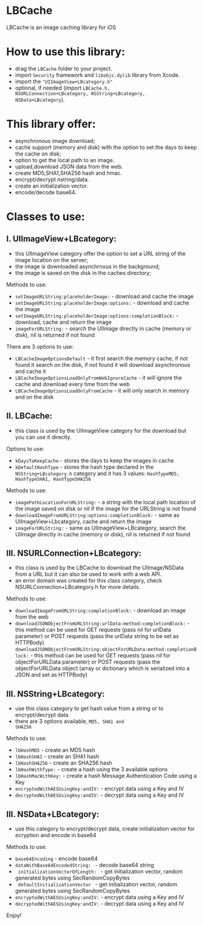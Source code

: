 LBCache
=======
 
LBCache is an image caching library for iOS
 
 
How to use this library:
=======
- drag the <code>LBCache</code> folder to your project.
- import <code>Security</code> framework and <code>libobjc.dylib</code> library from Xcode.
- import the <code>"UIImageView+LBcategory.h"</code>
- optional, if needed (import <code>LBCache.h, NSURLConnection+LBcategory, NSString+LBcategory, NSData+LBcategory</code>).


This library offer:
=======
- asynchronous image download;
- cache support (memory and disk) with the option to set the days to keep the cache on disk;
- option to get the local path to an image.
- upload,download JSON data from the web.
- create MD5,SHA1,SHA256 hash and hmac.
- encrypt/decrypt nstring/data.
- create an initialization vector.
- encode/decode base64.
 
 
Classes to use:
======= 
I. UIImageView+LBcategory:
-------
- this UIImageView category offer the option to set a URL string of the image location on the server;
- the image is downloaded asynchrnous in the background;
- the image is saved on the disk in the caches directory;

Methods to use:
- <code>setImageURLString:placeholderImage:</code> - download and cache the image
- <code>setImageURLString:placeholderImage:options:</code> - download and cache the image
- <code>setImageURLString:placeholderImage:options:completionBlock:</code> - download, cache and return the image
- <code>imageForURLString:</code> - search the UIImage directly in cache (memory or disk), nil is returned if not found


There are 3 options to use:
- <code>LBCacheImageOptionsDefault</code> - it first search the memory cache, if not found it search on the disk, if not found it will download asynchronous and cache it
- <code>LBCacheImageOptionsLoadOnlyFromWebIgnoreCache</code> - it will ignore the cache and download every time from the web
- <code>LBCacheImageOptionsLoadOnlyFromCache</code> - it will only search in memory and on the disk



II. LBCache:
-------
- this class is used by the UIImageView category for the download but you can use it directly.

Options to use:
- <code>kDaysToKeepCache</code> - stores the days to keep the images in cache
- <code>kDefaultHashType</code> - stores the hash type declared in the <code>NSString+LBcategory.h</code> category and it has 3 values: <code>HashTypeMD5, HashTypeSHA1, HashTypeSHA256</code>
 
Methods to use:
- <code>imagePathLocationForURLString:</code> - a string with the local path location of the image saved on disk or nil if the image for the URLString is not found
- <code>downloadImageFromURLString:options:completionBlock:</code> - same as UIImageView+Lbcategory, cache and return the image
- <code>imageForURLString:</code> - same as UIImageView+LBcategory, search the UIImage directly in cache (memory or disk), nil is returned if not found

 
III. NSURLConnection+LBcategory:
-------
- this class is used by the LBCache to download the UIImage/NSData from a URL but it can also be used to work with a web API.
- an error domain was created for this class category, check NSURLConnection+LBcategory.h for more details.
 
Methods to use:
- <code>downloadImageFromURLString:completionBlock:</code> - download an image from the web
- <code>downloadJSONObjectFromURLString:urlData:method:completionBlock:</code> - this method can be used for GET requests (pass nil for urlData parameter) or POST requests (pass the urlData string to be set as HTTPBody)
<code>downloadJSONObjectFromURLString:objectForURLData:method:completionBlock:</code> - this method can be used for GET requests (pass nil for objectForURLData parameter) or POST requests (pass the objectForURLData object (array or dictionary which is serialized into a JSON and set as HTTPBody)

 
III. NSString+LBcategory:
-------
- use this class category to get hash value from a string or to encrypt/decrypt data.
- there are 3 options available, <code>MD5, SHA1 and SHA256</code>

Methods to use:
- <code>lbHashMD5</code> - create an MD5 hash
- <code>lbHashSHA1</code> - create an SHA1 hash
- <code>lbHashSHA256</code> - create an SHA256 hash
- <code>lbHashWithType:</code> - create a hash using the 3 available options
- <code>lbHashMacWithKey:</code> - create a hash Message Authentication Code using a Key
- <code>encryptedWithAESUsingKey:andIV:</code> - encrypt data using a Key and IV
- <code>decryptedWithAESUsingKey:andIV:</code> - decrypt data using a Key and IV

 
III. NSData+LBcategory:
-------
- use this category to encrypt/decrypt data, create initialization vector for ecryption and encode in base64

Methods to use:
- <code>base64Encoding</code> - encode base64
- <code>dataWithBase64EncodedString: </code> - decode base64 string
- <code> initializationVectorOfLength: </code> - get initialization vector, random generated bytes using SecRandomCopyBytes
- <code> defaultInitializationVector </code> - get initialization vector, random generated bytes using SecRandomCopyBytes
- <code>encryptedWithAESUsingKey:andIV:</code> - encrypt data using a Key and IV
- <code>decryptedWithAESUsingKey:andIV:</code> - decrypt data using a Key and IV
 

Enjoy!
